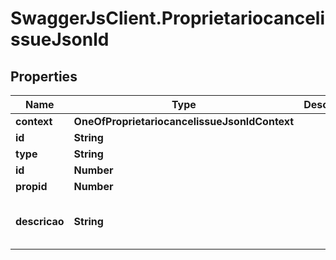 # SwaggerJsClient.ProprietariocancelissueJsonld

## Properties

| Name          | Type                                          | Description | Notes                                    |
| ------------- | --------------------------------------------- | ----------- | ---------------------------------------- |
| **context**   | **OneOfProprietariocancelissueJsonldContext** |             | [optional]                               |
| **id**        | **String**                                    |             | [optional]                               |
| **type**      | **String**                                    |             | [optional]                               |
| **id**        | **Number**                                    |             | [optional]                               |
| **propid**    | **Number**                                    |             | [optional]                               |
| **descricao** | **String**                                    |             | [optional] [default to &#x27;NULL&#x27;] |
